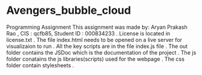 # Avengers_bubble_cloud
Programming Assignment
This assignment was made by: Aryan Prakash Rao , CIS : qcfb85, Student ID : 000834233 .
License is located in license.txt .
The file index.html needs to be opened on a live server for visualizaion to run .
All the key scripts are in the file index.js file .
The out folder contains the JSDoc which is the documentation of the project .
The js folder conatains the js libraries(scripts) used for the webpage .
The css folder contain stylesheets .

